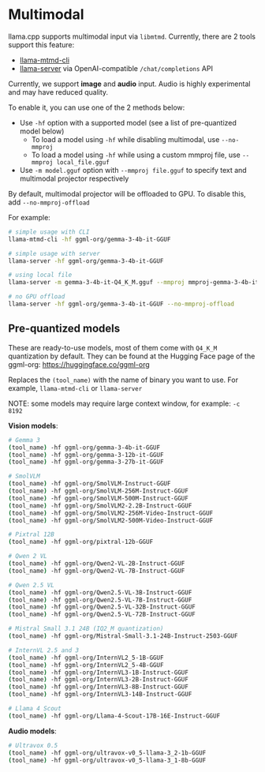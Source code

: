 # Multimodal

llama.cpp supports multimodal input via `libmtmd`. Currently, there are 2 tools support this feature:
- [llama-mtmd-cli](../tools/mtmd/README.md)
- [llama-server](../tools/server/README.md) via OpenAI-compatible `/chat/completions` API

Currently, we support **image** and **audio** input. Audio is highly experimental and may have reduced quality.

To enable it, you can use one of the 2 methods below:

- Use `-hf` option with a supported model (see a list of pre-quantized model below)
    - To load a model using `-hf` while disabling multimodal, use `--no-mmproj`
    - To load a model using `-hf` while using a custom mmproj file, use `--mmproj local_file.gguf`
- Use `-m model.gguf` option with `--mmproj file.gguf` to specify text and multimodal projector respectively

By default, multimodal projector will be offloaded to GPU. To disable this, add `--no-mmproj-offload`

For example:

```sh
# simple usage with CLI
llama-mtmd-cli -hf ggml-org/gemma-3-4b-it-GGUF

# simple usage with server
llama-server -hf ggml-org/gemma-3-4b-it-GGUF

# using local file
llama-server -m gemma-3-4b-it-Q4_K_M.gguf --mmproj mmproj-gemma-3-4b-it-Q4_K_M.gguf

# no GPU offload
llama-server -hf ggml-org/gemma-3-4b-it-GGUF --no-mmproj-offload
```

## Pre-quantized models

These are ready-to-use models, most of them come with `Q4_K_M` quantization by default. They can be found at the Hugging Face page of the ggml-org: https://huggingface.co/ggml-org

Replaces the `(tool_name)` with the name of binary you want to use. For example, `llama-mtmd-cli` or `llama-server`

NOTE: some models may require large context window, for example: `-c 8192`

**Vision models**:

```sh
# Gemma 3
(tool_name) -hf ggml-org/gemma-3-4b-it-GGUF
(tool_name) -hf ggml-org/gemma-3-12b-it-GGUF
(tool_name) -hf ggml-org/gemma-3-27b-it-GGUF

# SmolVLM
(tool_name) -hf ggml-org/SmolVLM-Instruct-GGUF
(tool_name) -hf ggml-org/SmolVLM-256M-Instruct-GGUF
(tool_name) -hf ggml-org/SmolVLM-500M-Instruct-GGUF
(tool_name) -hf ggml-org/SmolVLM2-2.2B-Instruct-GGUF
(tool_name) -hf ggml-org/SmolVLM2-256M-Video-Instruct-GGUF
(tool_name) -hf ggml-org/SmolVLM2-500M-Video-Instruct-GGUF

# Pixtral 12B
(tool_name) -hf ggml-org/pixtral-12b-GGUF

# Qwen 2 VL
(tool_name) -hf ggml-org/Qwen2-VL-2B-Instruct-GGUF
(tool_name) -hf ggml-org/Qwen2-VL-7B-Instruct-GGUF

# Qwen 2.5 VL
(tool_name) -hf ggml-org/Qwen2.5-VL-3B-Instruct-GGUF
(tool_name) -hf ggml-org/Qwen2.5-VL-7B-Instruct-GGUF
(tool_name) -hf ggml-org/Qwen2.5-VL-32B-Instruct-GGUF
(tool_name) -hf ggml-org/Qwen2.5-VL-72B-Instruct-GGUF

# Mistral Small 3.1 24B (IQ2_M quantization)
(tool_name) -hf ggml-org/Mistral-Small-3.1-24B-Instruct-2503-GGUF

# InternVL 2.5 and 3
(tool_name) -hf ggml-org/InternVL2_5-1B-GGUF
(tool_name) -hf ggml-org/InternVL2_5-4B-GGUF
(tool_name) -hf ggml-org/InternVL3-1B-Instruct-GGUF
(tool_name) -hf ggml-org/InternVL3-2B-Instruct-GGUF
(tool_name) -hf ggml-org/InternVL3-8B-Instruct-GGUF
(tool_name) -hf ggml-org/InternVL3-14B-Instruct-GGUF

# Llama 4 Scout
(tool_name) -hf ggml-org/Llama-4-Scout-17B-16E-Instruct-GGUF
```

**Audio models**:

```sh
# Ultravox 0.5
(tool_name) -hf ggml-org/ultravox-v0_5-llama-3_2-1b-GGUF
(tool_name) -hf ggml-org/ultravox-v0_5-llama-3_1-8b-GGUF
```

